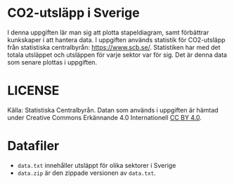 # CO2-utsläpp i Sverige
I denna uppgiften lär man sig att plotta stapeldiagram, samt förbättrar kunkskaper i att hantera data. I uppgiften används statistik för CO2-utsläpp från statistiska centralbyrån: https://www.scb.se/. Statistiken har med det totala utsläppet och utsläppen för varje sektor var för sig. Det är denna data som senare plottas i uppgiften.

# LICENSE
Källa: Statistiska Centralbyrån. Datan som används i uppgiften är hämtad under Creative Commons Erkännande 4.0 Internationell [CC BY 4.0](https://creativecommons.org/licenses/by/4.0/deed.sv).

# Datafiler
- `data.txt` innehåller utsläppt för olika sektorer i Sverige
- `data.zip` är den zippade versionen av `data.txt`.
